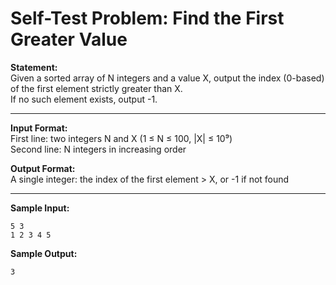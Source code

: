 # Self-Test Problem: Find the First Greater Value

**Statement:**  
Given a sorted array of N integers and a value X, output the index (0-based) of the first element strictly greater than X.  
If no such element exists, output -1.

---

**Input Format:**  
First line: two integers N and X (1 ≤ N ≤ 100, |X| ≤ 10⁹)  
Second line: N integers in increasing order

**Output Format:**  
A single integer: the index of the first element > X, or -1 if not found

---

**Sample Input:**
```
5 3
1 2 3 4 5
```

**Sample Output:**
```
3
```